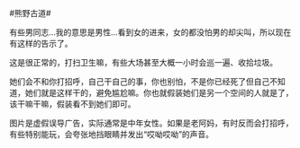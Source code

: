 #熊野古道#

有些男同志…我的意思是男性…看到女的进来，女的都没怕男的却尖叫，所以现在有这样的告示了。

这是很正常的，打扫卫生嘛，有些大场甚至大概一小时会巡一遍、收拾垃圾。

她们会不和你打招呼，自己干自己的事，你也别怕，不是你已经死了但自己不知道，她们就是这样干的，避免尴尬嘛。你也就假装她们是另一个空间的人就是了，该干嘛干嘛，假装看不到她们即可。

图片是虚假误导广告，实际通常是中年女性。如果是老阿妈，有时反而会打招呼，有些特别能玩，会夸张地挡眼睛并发出“哎呦哎呦”的声音。
